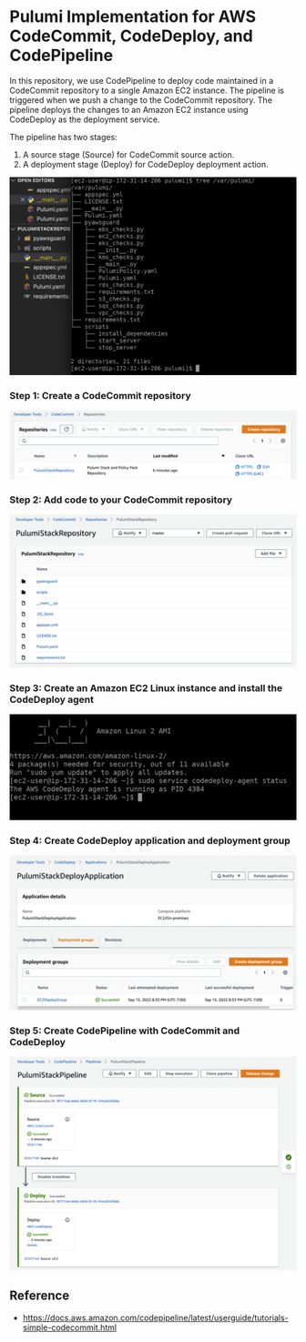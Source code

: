 # Pulumi Implementation for AWS CodeCommit, CodeDeploy, and CodePipeline

In this repository, we use CodePipeline to deploy code maintained in a CodeCommit repository to a single Amazon EC2 instance. The pipeline is triggered when we push a change to the CodeCommit repository. The pipeline deploys the changes to an Amazon EC2 instance using CodeDeploy as the deployment service.

The pipeline has two stages:
1. A source stage (Source) for CodeCommit source action.
2. A deployment stage (Deploy) for CodeDeploy deployment action.

![picture 7](images/b4337496b64e78ab2b3dbe6d4dbf71b7ee221bddf223cded16cb2f357f790168.png)  


### Step 1: Create a CodeCommit repository
![picture 1](images/70fc4e47e603c04ad6d024eca4fae6de5b4b47f9530ed88989a4b587f7ae5d5c.png)  

### Step 2: Add code to your CodeCommit repository
![picture 3](images/3b6e9582eb488975c19d2eea7484e304813734c6e095f77f7e2d3f54fb6959ef.png)  

### Step 3: Create an Amazon EC2 Linux instance and install the CodeDeploy agent
![picture 4](images/1844fae453d9d8eb9f110ecb8598953a6145728450c639408141ed862383c85e.png)  

### Step 4: Create CodeDeploy application and deployment group
![picture 5](images/f5db500a787ad392bfe299fc9389ce5a3ff5d8a2eaafab28fe97b6c0632c818b.png)  

### Step 5: Create CodePipeline with CodeCommit and CodeDeploy
![picture 6](images/22407be34375c7022a7f1ab402d769e1e48c30ed4405340e18d8e6d5aba8defc.png)  


## Reference
- https://docs.aws.amazon.com/codepipeline/latest/userguide/tutorials-simple-codecommit.html